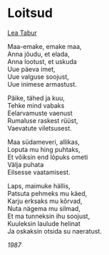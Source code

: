 # Loitsud

[Lea Tabur](./)

Maa-emake, emake maa,  
Anna jõudu, et elada,  
Anna lootust, et uskuda  
Uue päeva imet,  
Uue valguse soojust,  
Uue inimese armastust.

Päike, tähed ja kuu,  
Tehke mind vabaks  
Eelarvamuste vaenust  
Rumaluse raskest rüüst,  
Vaevatute viletsusest.

Maa südameveri, allikas,  
Loputa mu hing puhtaks,  
Et võiksin end lõpuks ometi  
Välja puhata  
Eilsesse vaatamisest.

Laps, maimuke hällis,  
Patsuta pehmeks mu käed,  
Karju erksaks mu kõrvad,  
Nuta nägema mu silmad,  
Et ma tunneksin ihu soojust,  
Kuuleksin laulude helinat  
Ja oskaksin otsida su naeratust.

_1987_


